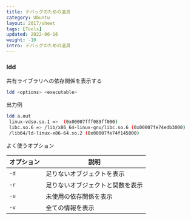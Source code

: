 ```yaml
---
title: デバッグのための道具
category: Ubuntu
layout: 2017/sheet
tags: [Tools]
updated: 2022-06-16
weight: -10
intro: デバッグのための道具
---
```




### ldd

共有ライブラリへの依存関係を表示する

```bash
ldd <options> <executable>
```

出力例

```bash
ldd a.out
 linux-vdso.so.1 =>  (0x00007fff089ff000)
 libc.so.6 => /lib/x86_64-linux-gnu/libc.so.6 (0x00007fe74edb3000)
 /lib64/ld-linux-x86-64.so.2 (0x00007fe74f145000)
```

よく使うオプション

| オプション | 説明               |
|-------|------------------|
| `-d`  | 足りないオブジェクトを表示    |
| `-r`  | 足りないオブジェクトと関数を表示 |
| `-u`  | 未使用の依存関係を表示      |
| `-v`  | 全ての情報を表示         |
